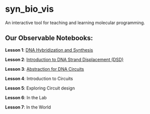 # syn_bio_vis
An interactive tool for teaching and learning molecular programming. 

## Our Observable Notebooks:

**Lesson 1**: [DNA Hybridization and Synthesis](https://observablehq.com/@sborje/lesson-1-dna-hybridization-and-synthesis)

**Lesson 2**: [Introduction to DNA Strand Displacement (DSD)](https://observablehq.com/@jasonhof/lesson-2-introduction-to-dna-strand-displacement-dsd)

**Lesson 3**: [Abstraction for DNA Circuits](https://observablehq.com/@jasonhof/lesson-3-abstraction-for-dna-circuits)

**Lesson 4**: Introduction to Circuits

**Lesson 5**: Exploring Circuit design

**Lesson 6**: In the Lab

**Lesson 7**: In the World

